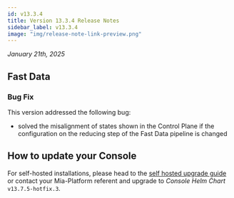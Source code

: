 ```yaml
---
id: v13.3.4
title: Version 13.3.4 Release Notes
sidebar_label: v13.3.4
image: "img/release-note-link-preview.png"
---
```


_January 21th, 2025_

## Fast Data

### Bug Fix

This version addressed the following bug:

* solved the misalignment of states shown in the Control Plane if the configuration on the reducing step of the Fast Data pipeline is changed

## How to update your Console

For self-hosted installations, please head to the [self hosted upgrade guide](/infrastructure/self-hosted/installation-chart/100_how-to-upgrade.md) or contact your Mia-Platform referent and upgrade to _Console Helm Chart_ `v13.7.5-hotfix.3`.

